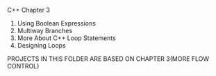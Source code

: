 C++ Chapter 3

1. Using Boolean Expressions
2. Multiway Branches
3. More About C++ Loop Statements
4. Designing Loops

PROJECTS IN THIS FOLDER ARE BASED ON CHAPTER 3(MORE FLOW CONTROL)